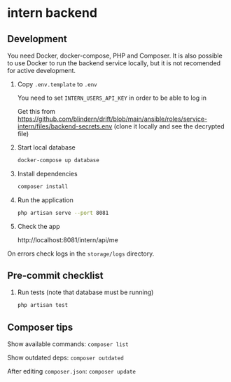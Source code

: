 # intern backend

## Development

You need Docker, docker-compose, PHP and Composer.
It is also possible to use Docker to run the backend service
locally, but it is not recomended for active development.

1. Copy `.env.template` to `.env`

   You need to set `INTERN_USERS_API_KEY` in order to be able to log in

   Get this from https://github.com/blindern/drift/blob/main/ansible/roles/service-intern/files/backend-secrets.env
   (clone it locally and see the decrypted file)

1. Start local database

   ```bash
   docker-compose up database
   ```

1. Install dependencies

   ```bash
   composer install
   ```

1. Run the application

   ```bash
   php artisan serve --port 8081
   ```

1. Check the app

   http://localhost:8081/intern/api/me

On errors check logs in the `storage/logs` directory.

## Pre-commit checklist

1. Run tests (note that database must be running)

   ```bash
   php artisan test
   ```

## Composer tips

Show available commands: `composer list`

Show outdated deps: `composer outdated`

After editing `composer.json`: `composer update`
